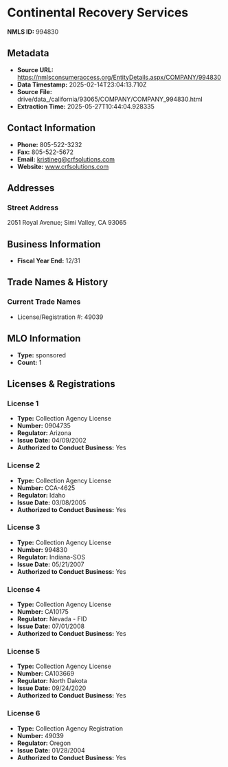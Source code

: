 # Continental Recovery Services

**NMLS ID:** 994830

## Metadata
- **Source URL:** https://nmlsconsumeraccess.org/EntityDetails.aspx/COMPANY/994830
- **Data Timestamp:** 2025-02-14T23:04:13.710Z
- **Source File:** drive/data_/california/93065/COMPANY/COMPANY_994830.html
- **Extraction Time:** 2025-05-27T10:44:04.928335

## Contact Information
- **Phone:** 805-522-3232
- **Fax:** 805-522-5672
- **Email:** kristineg@crfsolutions.com
- **Website:** www.crfsolutions.com

## Addresses
### Street Address
2051 Royal Avenue; Simi Valley, CA 93065

## Business Information
- **Fiscal Year End:** 12/31

## Trade Names & History
### Current Trade Names
- License/Registration #: 49039

## MLO Information
- **Type:** sponsored
- **Count:** 1

## Licenses & Registrations

### License 1
- **Type:** Collection Agency License
- **Number:** 0904735
- **Regulator:** Arizona
- **Issue Date:** 04/09/2002
- **Authorized to Conduct Business:** Yes

### License 2
- **Type:** Collection Agency License
- **Number:** CCA-4625
- **Regulator:** Idaho
- **Issue Date:** 03/08/2005
- **Authorized to Conduct Business:** Yes

### License 3
- **Type:** Collection Agency License
- **Number:** 994830
- **Regulator:** Indiana-SOS
- **Issue Date:** 05/21/2007
- **Authorized to Conduct Business:** Yes

### License 4
- **Type:** Collection Agency License
- **Number:** CA10175
- **Regulator:** Nevada - FID
- **Issue Date:** 07/01/2008
- **Authorized to Conduct Business:** Yes

### License 5
- **Type:** Collection Agency License
- **Number:** CA103669
- **Regulator:** North Dakota
- **Issue Date:** 09/24/2020
- **Authorized to Conduct Business:** Yes

### License 6
- **Type:** Collection Agency Registration
- **Number:** 49039
- **Regulator:** Oregon
- **Issue Date:** 01/28/2004
- **Authorized to Conduct Business:** Yes
